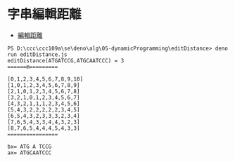 # 字串編輯距離

* [編輯距離](https://zh.wikipedia.org/wiki/%E7%B7%A8%E8%BC%AF%E8%B7%9D%E9%9B%A2)

```
PS D:\ccc\ccc109a\se\deno\alg\05-dynamicProgramming\editDistance> deno run editDistance.js
editDistance(ATGATCCG,ATGCAATCCC) = 3
======m=========

[0,1,2,3,4,5,6,7,8,9,10]
[1,0,1,2,3,4,5,6,7,8,9]
[2,1,0,1,2,3,4,5,6,7,8]
[3,2,1,0,1,2,3,4,5,6,7]
[4,3,2,1,1,1,2,3,4,5,6]
[5,4,3,2,2,2,2,2,3,4,5]
[6,5,4,3,2,3,3,3,2,3,4]
[7,6,5,4,3,3,4,4,3,2,3]
[8,7,6,5,4,4,4,5,4,3,3]
================

bx= ATG A TCCG
ax= ATGCAATCCC
```
